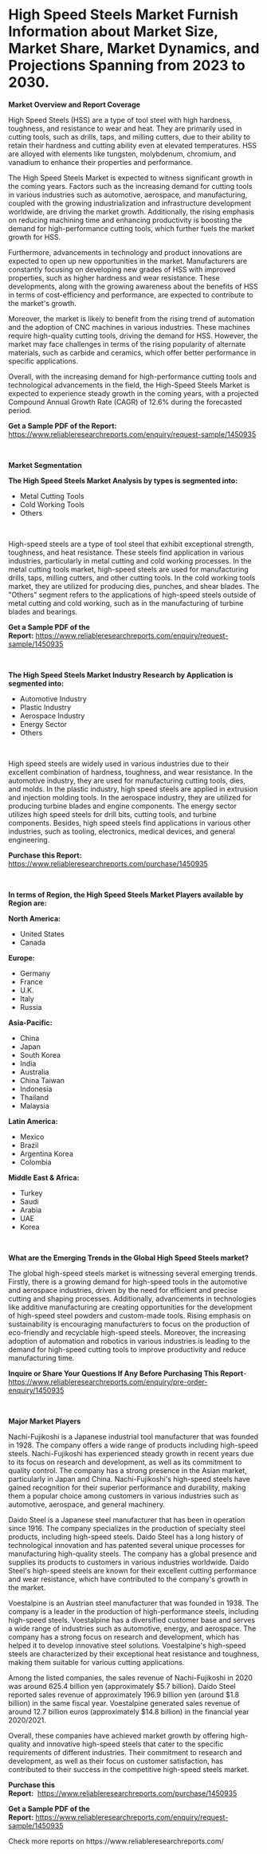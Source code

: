 <p><h1>High Speed Steels Market Furnish Information about Market Size, Market Share, Market Dynamics, and Projections Spanning from 2023 to 2030.</h1></p><p><strong>Market Overview and Report Coverage</strong></p>
<p><p>High Speed Steels (HSS) are a type of tool steel with high hardness, toughness, and resistance to wear and heat. They are primarily used in cutting tools, such as drills, taps, and milling cutters, due to their ability to retain their hardness and cutting ability even at elevated temperatures. HSS are alloyed with elements like tungsten, molybdenum, chromium, and vanadium to enhance their properties and performance.</p><p>The High Speed Steels Market is expected to witness significant growth in the coming years. Factors such as the increasing demand for cutting tools in various industries such as automotive, aerospace, and manufacturing, coupled with the growing industrialization and infrastructure development worldwide, are driving the market growth. Additionally, the rising emphasis on reducing machining time and enhancing productivity is boosting the demand for high-performance cutting tools, which further fuels the market growth for HSS.</p><p>Furthermore, advancements in technology and product innovations are expected to open up new opportunities in the market. Manufacturers are constantly focusing on developing new grades of HSS with improved properties, such as higher hardness and wear resistance. These developments, along with the growing awareness about the benefits of HSS in terms of cost-efficiency and performance, are expected to contribute to the market's growth.</p><p>Moreover, the market is likely to benefit from the rising trend of automation and the adoption of CNC machines in various industries. These machines require high-quality cutting tools, driving the demand for HSS. However, the market may face challenges in terms of the rising popularity of alternate materials, such as carbide and ceramics, which offer better performance in specific applications.</p><p>Overall, with the increasing demand for high-performance cutting tools and technological advancements in the field, the High-Speed Steels Market is expected to experience steady growth in the coming years, with a projected Compound Annual Growth Rate (CAGR) of 12.6% during the forecasted period.</p></p>
<p><strong>Get a Sample PDF of the Report:</strong> <a href="https://www.reliableresearchreports.com/enquiry/request-sample/1450935">https://www.reliableresearchreports.com/enquiry/request-sample/1450935</a></p>
<p>&nbsp;</p>
<p><strong>Market Segmentation</strong></p>
<p><strong>The High Speed Steels Market Analysis by types is segmented into:</strong></p>
<p><ul><li>Metal Cutting Tools</li><li>Cold Working Tools</li><li>Others</li></ul></p>
<p>&nbsp;</p>
<p><p>High-speed steels are a type of tool steel that exhibit exceptional strength, toughness, and heat resistance. These steels find application in various industries, particularly in metal cutting and cold working processes. In the metal cutting tools market, high-speed steels are used for manufacturing drills, taps, milling cutters, and other cutting tools. In the cold working tools market, they are utilized for producing dies, punches, and shear blades. The "Others" segment refers to the applications of high-speed steels outside of metal cutting and cold working, such as in the manufacturing of turbine blades and bearings.</p></p>
<p><strong>Get a Sample PDF of the Report:</strong>&nbsp;<a href="https://www.reliableresearchreports.com/enquiry/request-sample/1450935">https://www.reliableresearchreports.com/enquiry/request-sample/1450935</a></p>
<p>&nbsp;</p>
<p><strong>The High Speed Steels Market Industry Research by Application is segmented into:</strong></p>
<p><ul><li>Automotive Industry</li><li>Plastic Industry</li><li>Aerospace Industry</li><li>Energy Sector</li><li>Others</li></ul></p>
<p>&nbsp;</p>
<p><p>High speed steels are widely used in various industries due to their excellent combination of hardness, toughness, and wear resistance. In the automotive industry, they are used for manufacturing cutting tools, dies, and molds. In the plastic industry, high speed steels are applied in extrusion and injection molding tools. In the aerospace industry, they are utilized for producing turbine blades and engine components. The energy sector utilizes high speed steels for drill bits, cutting tools, and turbine components. Besides, high speed steels find applications in various other industries, such as tooling, electronics, medical devices, and general engineering.</p></p>
<p><strong>Purchase this Report:</strong>&nbsp; <a href="https://www.reliableresearchreports.com/purchase/1450935">https://www.reliableresearchreports.com/purchase/1450935</a></p>
<p>&nbsp;</p>
<p><strong>In terms of Region, the High Speed Steels Market Players available by Region are:</strong></p>
<p>
    <p> <strong> North America: </strong>
        <ul>
            <li>United States</li>
            <li>Canada</li>
        </ul>
        </p> 
    <p> <strong> Europe: </strong>
        <ul>
            <li>Germany</li>
            <li>France</li>
            <li>U.K.</li>
            <li>Italy</li>
            <li>Russia</li>
        </ul>
        </p> 
    <p> <strong> Asia-Pacific: </strong>
        <ul>
            <li>China</li>
            <li>Japan</li>
            <li>South Korea</li>
            <li>India</li>
            <li>Australia</li>
            <li>China Taiwan</li>
            <li>Indonesia</li>
            <li>Thailand</li>
            <li>Malaysia</li>
        </ul>
        </p> 
    <p> <strong> Latin America: </strong>
        <ul>
            <li>Mexico</li>
            <li>Brazil</li>
            <li>Argentina Korea</li>
            <li>Colombia</li>
        </ul>
        </p> 
    <p> <strong> Middle East & Africa: </strong>
        <ul>
            <li>Turkey</li>
            <li>Saudi</li>
            <li>Arabia</li>
            <li>UAE</li>
            <li>Korea</li>
        </ul>
    </p>
    </p>
<p>&nbsp;</p>
<p><strong>What are the Emerging Trends in the Global High Speed Steels market?</strong></p>
<p><p>The global high-speed steels market is witnessing several emerging trends. Firstly, there is a growing demand for high-speed tools in the automotive and aerospace industries, driven by the need for efficient and precise cutting and shaping processes. Additionally, advancements in technologies like additive manufacturing are creating opportunities for the development of high-speed steel powders and custom-made tools. Rising emphasis on sustainability is encouraging manufacturers to focus on the production of eco-friendly and recyclable high-speed steels. Moreover, the increasing adoption of automation and robotics in various industries is leading to the demand for high-speed cutting tools to improve productivity and reduce manufacturing time.</p></p>
<p><strong>Inquire or Share Your Questions If Any Before Purchasing This Report</strong>- <a href="https://www.reliableresearchreports.com/enquiry/pre-order-enquiry/1450935">https://www.reliableresearchreports.com/enquiry/pre-order-enquiry/1450935</a></p>
<p>&nbsp;</p>
<p><strong>Major Market Players</strong></p>
<p><p>Nachi-Fujikoshi is a Japanese industrial tool manufacturer that was founded in 1928. The company offers a wide range of products including high-speed steels. Nachi-Fujikoshi has experienced steady growth in recent years due to its focus on research and development, as well as its commitment to quality control. The company has a strong presence in the Asian market, particularly in Japan and China. Nachi-Fujikoshi's high-speed steels have gained recognition for their superior performance and durability, making them a popular choice among customers in various industries such as automotive, aerospace, and general machinery.</p><p>Daido Steel is a Japanese steel manufacturer that has been in operation since 1916. The company specializes in the production of specialty steel products, including high-speed steels. Daido Steel has a long history of technological innovation and has patented several unique processes for manufacturing high-quality steels. The company has a global presence and supplies its products to customers in various industries worldwide. Daido Steel's high-speed steels are known for their excellent cutting performance and wear resistance, which have contributed to the company's growth in the market.</p><p>Voestalpine is an Austrian steel manufacturer that was founded in 1938. The company is a leader in the production of high-performance steels, including high-speed steels. Voestalpine has a diversified customer base and serves a wide range of industries such as automotive, energy, and aerospace. The company has a strong focus on research and development, which has helped it to develop innovative steel solutions. Voestalpine's high-speed steels are characterized by their exceptional heat resistance and toughness, making them suitable for various cutting applications.</p><p>Among the listed companies, the sales revenue of Nachi-Fujikoshi in 2020 was around 625.4 billion yen (approximately $5.7 billion). Daido Steel reported sales revenue of approximately 196.9 billion yen (around $1.8 billion) in the same fiscal year. Voestalpine generated sales revenue of around 12.7 billion euros (approximately $14.8 billion) in the financial year 2020/2021.</p><p>Overall, these companies have achieved market growth by offering high-quality and innovative high-speed steels that cater to the specific requirements of different industries. Their commitment to research and development, as well as their focus on customer satisfaction, has contributed to their success in the competitive high-speed steels market.</p></p>
<p><strong>Purchase this Report:</strong>&nbsp;&nbsp;<a href="https://www.reliableresearchreports.com/purchase/1450935">https://www.reliableresearchreports.com/purchase/1450935</a></p>
<p></p>
<p><strong>Get a Sample PDF of the Report:</strong>&nbsp;<a href="https://www.reliableresearchreports.com/enquiry/request-sample/1450935">https://www.reliableresearchreports.com/enquiry/request-sample/1450935</a></p>
<p>Check more reports on https://www.reliableresearchreports.com/</p>